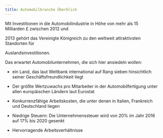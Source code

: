 ```yaml
---
title: Automobilbranche Überblick
---
```


Mit Investitionen in die Automobilindustrie in Höhe von mehr als 15 Milliarden £ zwischen 2012 und

2013 gehört das Vereinigte Königreich zu den weltweit attraktivsten Standorten für

Auslandsinvestitionen.

Das erwartet Automobilunternehmen, die sich hier ansiedeln wollen:

- ein Land, das laut Weltbank international auf Rang sieben hinsichtlich seiner Geschäftsfreundlichkeit liegt

- Der größte Wertzuwachs pro Mitarbeiter in der Automobilfertigung unter allen europäischen Ländern laut Eurostat

- Konkurrenzfähige Arbeitskosten, die unter denen in Italien, Frankreich und Deutschland liegen
 
- Niedrige Steuern: Die Unternehmenssteuer wird von 20% im Jahr 2016 auf 17% bis 2020 gesenkt

- Hervorragende Arbeitsverhältnisse
